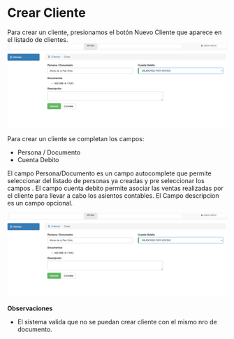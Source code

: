 # Crear Cliente

Para crear un cliente, presionamos el botón Nuevo Cliente que aparece en el listado de clientes.
![Acceso a Crear Cliente](./img/crear_clientes.png)

Para crear un cliente se completan los campos:

* Persona / Documento 
* Cuenta Debito


El campo Persona/Documento es un campo autocomplete que permite seleccionar del listado de personas ya creadas y pre seleccionar los campos .
El campo cuenta debito permite asociar las ventas realizadas por el cliente para llevar a cabo los asientos contables.
El Campo descripcion es un campo opcional.


![Crear Cliente](./img/crear_clientes.png)


**Observaciones**

* El sistema valida que no se puedan crear cliente con el mismo nro de documento.
